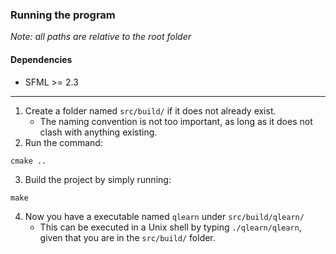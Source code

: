### Running the program

*Note: all paths are relative to the root folder*

#### Dependencies

* SFML >= 2.3

------------------------------------------------------------------------------------------------------

1. Create a folder named `src/build/` if it does not already exist.
    - The naming convention is not too important, as long as it does not clash with anything existing.
2. Run the command:
```
cmake ..
```
3. Build the project by simply running:
```
make
```
4. Now you have a executable named `qlearn` under `src/build/qlearn/`
    - This can be executed in a Unix shell by typing `./qlearn/qlearn`, given that you are in the `src/build/` folder.
